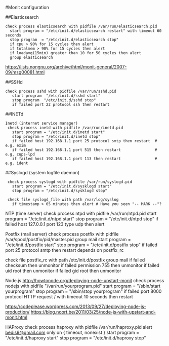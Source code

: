 #Monit configuration

##Elasticsearch
```
check process elasticsearch with pidfile /var/run/elasticsearch.pid
  start program = "/etc/init.d/elasticsearch restart" with timeout 60 seconds
  stop program  = "/etc/init.d/elasticsearch stop"
  if cpu > 90% for 15 cycles then alert
  if totalmem > 90% for 15 cycles then alert
  if loadavg(15min) greater than 10 for 50 cycles then alert
  group elasticsearch
```


https://lists.nongnu.org/archive/html/monit-general/2007-09/msg00081.html

##SSHd
```
check process sshd with pidfile /var/run/sshd.pid
   start program  "/etc/init.d/sshd start"
   stop program  "/etc/init.d/sshd stop"
   if failed port 22 protocol ssh then restart
```

##INETd
```
Inetd (internet service manager)
 check process inetd with pidfile /var/run/inetd.pid
   start program = "/etc/init.d/inetd start"
   stop program = "/etc/init.d/inetd stop"
   if failed host 192.168.1.1 port 25 protocol smtp then restart  # e.g. exim 
   if failed host 192.168.1.1 port 515 then restart               # e.g. cups-lpd
   if failed host 192.168.1.1 port 113 then restart               # e.g. ident
```

##Syslogd (system logfile daemon)
```
 check process syslogd with pidfile /var/run/syslogd.pid
   start program = "/etc/init.d/sysklogd start"
   stop program = "/etc/init.d/sysklogd stop"

 check file syslogd_file with path /var/log/syslog
   if timestamp > 65 minutes then alert # Have you seen "-- MARK --"?
```

NTP (time server)
 check process ntpd with pidfile /var/run/ntpd.pid
   start program = "/etc/init.d/ntpd start"
   stop  program = "/etc/init.d/ntpd stop"
   if failed host 127.0.0.1 port 123 type udp then alert
   
   
Postfix (mail server)
 check process postfix with pidfile /var/spool/postfix/pid/master.pid
   group mail
   start program = "/etc/init.d/postfix start"
   stop  program = "/etc/init.d/postfix stop"
   if failed port 25 protocol smtp then restart
   depends on postfix_rc

 check file postfix_rc with path /etc/init.d/postfix
   group mail
   if failed checksum then unmonitor
   if failed permission 755 then unmonitor
   if failed uid root then unmonitor
   if failed gid root then unmonitor
   
Node.js
http://howtonode.org/deploying-node-upstart-monit
check process nodejs with pidfile "/var/run/yourprogram.pid"
    start program = "/sbin/start yourprogram"
    stop program  = "/sbin/stop yourprogram"
    if failed port 8000 protocol HTTP
        request /
        with timeout 10 seconds
        then restart
        
https://codeplease.wordpress.com/2013/09/27/deploying-node-js-production/
https://blog.noort.be/2011/03/25/node-js-with-upstart-and-monit.html



HAProxy
check process haproxy with pidfile /var/run/haproxy.pid
  alert bedis9@gmail.com only on { timeout, nonexist }
  start program = "/etc/init.d/haproxy start"
  stop program  = "/etc/init.d/haproxy stop"
  
  
                 